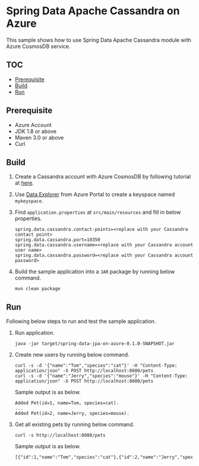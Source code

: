 # Spring Data Apache Cassandra on Azure

This sample shows how to use Spring Data Apache Cassandra module with Azure CosmosDB service.

## TOC

- [Prerequisite](#prerequisite)
- [Build](#build)
- [Run](#run)

## Prerequisite

- Azure Account
- JDK 1.8 or above
- Maven 3.0 or above
- Curl

## Build

1. Create a Cassandra account with Azure CosmosDB by following tutorial at 
[here](https://docs.microsoft.com/en-us/azure/cosmos-db/create-cassandra-java#create-a-database-account).

1. Use [Data Explorer](https://docs.microsoft.com/en-us/azure/cosmos-db/data-explorer) from Azure Portal to create a keyspace named `mykeyspace`. 

1. Find `application.properties` at `src/main/resources` and fill in below properties.

    ```
    spring.data.cassandra.contact-points=<replace with your Cassandra contact point>
    spring.data.cassandra.port=10350
    spring.data.cassandra.username=<replace with your Cassandra account user name>
    spring.data.cassandra.password=<replace with your Cassandra account password>
    ```

1. Build the sample application into a `JAR` package by running below command.
   
   ```shell
   mvn clean package
   ```

## Run

Following below steps to run and test the sample application.

1. Run application.

    ```shell
    java -jar target/spring-data-jpa-on-azure-0.1.0-SNAPSHOT.jar
    ```

1. Create new users by running below command.

    ```shell
    curl -s -d '{"name":"Tom","species":"cat"}' -H "Content-Type: application/json" -X POST http://localhost:8080/pets
    curl -s -d '{"name":"Jerry","species":"mouse"}' -H "Content-Type: application/json" -X POST http://localhost:8080/pets
    ```
    
    Sample output is as below.
    ```text
    Added Pet(id=1, name=Tom, species=cat).
    ...
    Added Pet(id=2, name=Jerry, species=mouse).
    ```

1. Get all existing pets by running below command.

    ```shell
    curl -s http://localhost:8080/pets
    ```
    
    Sample output is as below.
    ```txt
    [{"id":1,"name":"Tom","species":"cat"},{"id":2,"name":"Jerry","species":"mouse"}]
    ```
